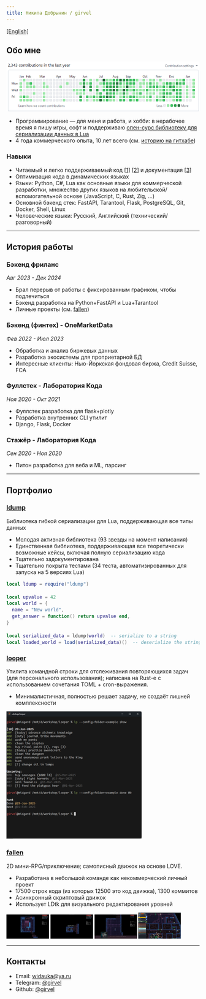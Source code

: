 ```yaml
---
title: Никита Добрынин / girvel
---
```


[\[English\]](/index_en.html)

## Обо мне

![](./assets/github_activity.png)

- Программирование — для меня и работа, и хобби: в нерабочее время я пишу игры, софт и поддерживаю [опен-сурс библиотеку для сериализации данных в Lua](#ldump)
- 4 года коммерческого опыта, 10 лет всего (см. [историю на гитхабе](https://github.com/girvel))

### Навыки

- Читаемый и легко поддерживаемый код [\[1\]](https://github.com/girvel/fallen/blob/6403fa1b2e065861b3e76af4e1edf1e8ad09c3f0/tech/sound.lua) [\[2\]](https://github.com/girvel/ldump/blob/f644aafafadd49ca258d605bfaa1c05379577d30/init.lua) и документация [\[3\]](https://github.com/girvel/ldump/blob/f644aafafadd49ca258d605bfaa1c05379577d30/README.md)
- Оптимизация кода в динамических языках
- Языки: Python, C#, Lua как основные языки для коммерческой разработки, множество других языков на любительской/вспомогательной основе (JavaScript, C, Rust, Zig, ...)
- Основной бэкенд стек: FastAPI, Tarantool, Flask, PostgreSQL, Git, Docker, Shell, Linux
- Человеческие языки: Русский, Английский (технический/разговорный)

---

## История работы

### Бэкенд фриланс

*Авг 2023 - Дек 2024*

- Брал перерыв от работы с фиксированным графиком, чтобы подлечиться
- Бэкенд разработка на Python+FastAPI и Lua+Tarantool
- Личные проекты (см. [fallen](#fallen))

### Бэкенд (финтех) - OneMarketData

*Фев 2022 - Июл 2023*

- Обработка и анализ биржевых данных
- Разработка экосистемы для проприетарной БД
- Интересные клиенты: Нью-Йоркская фондовая биржа, Credit Suisse, FCA

### Фуллстек - Лаборатория Кода

*Ноя 2020 - Окт 2021*

- Фуллстек разработка для flask+plotly
- Разработка внутренних CLI утилит
- Django, Flask, Docker

### Стажёр - Лаборатория Кода

*Сен 2020 - Ноя 2020*

- Питон разработка для веба и ML, парсинг

---

## Портфолио

### [ldump](https://github.com/girvel/ldump)

Библиотека гибкой сериализации для Lua, поддерживающая все типы данных

- Молодая активная библиотека (93 звезды на момент написания)
- Единственная библиотека, поддерживающая все теоретически возможные кейсы, включая полную сериализацию кода
- Тщательно задокументирована
- Тщательно покрыта тестами (34 теста, автоматизированных для запуска на 5 версиях Lua)

```lua
local ldump = require("ldump")

local upvalue = 42
local world = {
  name = "New world",
  get_answer = function() return upvalue end,
}

local serialized_data = ldump(world)  -- serialize to a string
local loaded_world = load(serialized_data)()  -- deserialize the string
```

### [looper](https://github.com/girvel/looper)

Утилита командной строки для отслеживания повторяющихся задач (для персонального использования); написана на Rust-е с использованием сочетания TOML + cron-выражения.

- Минималистичная, полностью решает задачу, не создаёт лишней комплексности

<a target="_blank" href="./assets/looper.png"><img src="./assets/looper.png" width="70%" /></a>

### [fallen](https://github.com/girvel/fallen)

2D мини-RPG/приключение; самописный движок на основе LOVE.

- Разработана в небольшой команде как некоммерческий личный проект
- 17500 строк кода (из которых 12500 это код движка), 1300 коммитов
- Асинхронный скриптовый движок
- Использует LDtk для визуального редактирования уровней

<div style="display: inline;">
    <a target="_blank" href="./assets/fallen_01.png"><img src="./assets/fallen_01.png" width="22%" /></a>
    <a target="_blank" href="./assets/fallen_02.png"><img src="./assets/fallen_02.png" width="22%" /></a>
    <a target="_blank" href="./assets/fallen_03.png"><img src="./assets/fallen_03.png" width="22%" /></a>
    <a target="_blank" href="./assets/fallen_ldtk.png"><img src="./assets/fallen_ldtk.png" width="22%" /></a>
</div>

---

## Контакты

- Email: [widauka@ya.ru](mailto://widauka@ya.ru)
- Telegram: [@girvel](https://t.me/girvel)
- Github: [@girvel](https://github.com/girvel)
